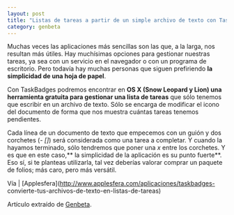 ```yaml
---
layout: post
title: "Listas de tareas a partir de un simple archivo de texto con TaskBadges"
category: genbeta
---
```




Muchas veces las aplicaciones más sencillas son las que, a la larga, nos
resultan más útiles. Hay muchísimas opciones para gestionar nuestras tareas,
ya sea con un servicio en el navegador o con un programa de escritorio. Pero
todavía hay muchas personas que siguen prefiriendo **la simplicidad de una
hoja de papel**.

Con TaskBadges podremos encontrar en **OS X (Snow Leopard y Lion) una
herramienta gratuita para gestionar una lista de tareas** que sólo tenemos que
escribir en un archivo de texto. Sólo se encarga de modificar el icono del
documento de forma que nos muestra cuántas tareas tenemos pendientes.

Cada línea de un documento de texto que empecemos con un guión y dos corchetes
(_\- []_) será considerada como una tarea a completar. Y cuando la hayamos
terminado, sólo tendremos que poner una _x_ entre los corchetes. Y es que en
este caso,** la simplicidad de la aplicación es su punto fuerte**. Eso sí, si
te planteas utilizarla, tal vez deberías valorar comprar un paquete de folios;
más caro, pero más versátil.

Vía | [Applesfera](http://www.applesfera.com/aplicaciones/taskbadges-
convierte-tus-archivos-de-texto-en-listas-de-tareas)

Artículo extraído de [Genbeta](http://www.genbeta.com).